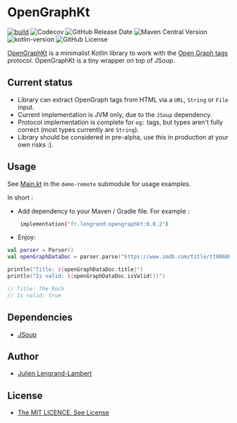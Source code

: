 # OpenGraphKt

[![build](https://github.com/jlengrand/OpenGraphKt/actions/workflows/gradle.yml/badge.svg)](https://github.com/simplex-chat/jlengrand/OpenGraphKt/workflows/gradle.yml)
![Codecov](https://img.shields.io/codecov/c/github/jlengrand/OpenGraphKt)
![GitHub Release Date](https://img.shields.io/github/release-date/jlengrand/OpenGraphKt)
![Maven Central Version](https://img.shields.io/maven-central/v/fr.lengrand/opengraphkt)
![kotlin-version](https://img.shields.io/badge/kotlin-2.1.0-blue?logo=kotlin)
![GitHub License](https://img.shields.io/github/license/jlengrand/OpenGraphKt)


[OpenGraphKt](https://github.com/jlengrand/OpenGraphKt) is a minimalist Kotlin library to work with the [Open Graph tags](https://ogp.me/) protocol. 
OpenGraphKt is a tiny wrapper on top of JSoup.

## Current status 

* Library can extract OpenGraph tags from HTML via a `URL`, `String` or `File` input.
* Current implementation is JVM only, due to the `JSoup` dependency.
* Protocol implementation is complete for `og:` tags, but types aren't fully correct (most types currently are `String`).
* Library should be considered in pre-alpha, use this in production at your own risks :).

## Usage

See [Main.kt](./demo-remote/src/main/kotlin/fr/lengrand/opengraphktremote/Main.kt) in the `demo-remote` submodule for usage examples. 

In short : 

* Add dependency to your Maven / Gradle file. For example : 

```bash
    implementation("fr.lengrand:opengraphkt:0.0.2")
```

* Enjoy: 

```kotlin
val parser = Parser()
val openGraphDataDoc = parser.parse("https://www.imdb.com/title/tt0068646/")

println("Title: ${openGraphDataDoc.title}")
println("Is valid: ${openGraphDataDoc.isValid()}")

// Title: The Rock
// Is valid: true
```


## Dependencies

- [JSoup](https://jsoup.org/)

## Author

* [Julien Lengrand-Lambert](https://github.com/jlengrand)

## License

* [The MIT LICENCE. See License](./LICENSE)